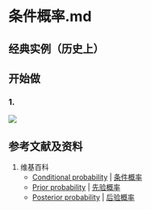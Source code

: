 # 条件概率.md

## 经典实例（历史上）

## 开始做

### 1.

![](/images/概率/条件概率/条件概率/1a1.jpg)

## 参考文献及资料

1. 维基百科
	- [Conditional probability](https://en.wikipedia.org/wiki/Conditional_probability) | [条件概率](https://en.wikipedia.org/wiki/条件概率) 
	- [Prior probability](https://en.wikipedia.org/wiki/Prior_probability) | [先验概率](https://en.wikipedia.org/wiki/先验概率) 
	- [Posterior probability](https://en.wikipedia.org/wiki/Posterior_probability) | [后验概率](https://en.wikipedia.org/wiki/后验概率) 